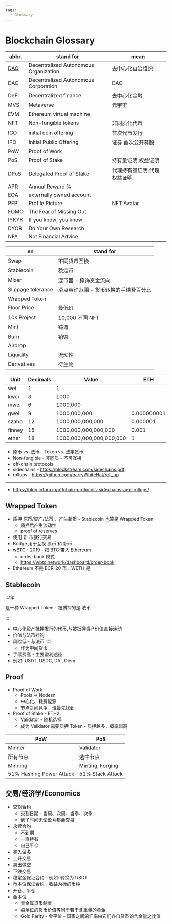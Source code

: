 ```yaml
---
tags:
  - Glossary
---
```


# Blockchain Glossary

| abbr. | stand for                             | mean                        |
| ----- | ------------------------------------- | --------------------------- |
| [DAO] | Decentralized Autonomous Organization | 去中心化自治组织            |
| DAC   | Decentralized Autonomous Corporation  | DAO                         |
| DeFi  | Decentralized finance                 | 去中心化金融                |
| MVS   | Metaverse                             | 元宇宙                      |
| EVM   | Ethereum virtual machine              |
| NFT   | Non-fungible tokens                   | 非同质化代币                |
| ICO   | initial coin offering                 | 首次代币发行                |
| IPO   | Initial Public Offering               | 证券 首次公开募股           |
| PoW   | Proof of Work                         |
| PoS   | Proof of Stake                        | 持有量证明,权益证明         |
| DPoS  | Delegated Proof of Stake              | 代理持有量证明,代理权益证明 |
| APR   | Annual Reward %                       |
| EOA   | externally owned account              |
| PFP   | Profile Picture                       | NFT Avatar                  |
| FOMO  | The Fear of Missing Out               |
| IYKYK | If you know, you know                 |
| DYOR  | Do Your Own Research                  |
| NFA   | Not Financial Advice                  |

| en                 | stand for                             |
| ------------------ | ------------------------------------- |
| Swap               | 不同货币互换                          |
| Stablecoin         | 稳定币                                |
| Mixer              | 混币器 - 掩饰资金流向                 |
| Slippage tolerance | 滑点容许范围 - 货币转换的手续费百分比 |
| Wrapped Token      |
| Floor Price        | 最低价                                |
| 10k Project        | 10,000 不同 NFT                       |
| Mint               | 铸造                                  |
| Burn               | 销毁                                  |
| Airdrop            |
| Liquidity          | 流动性                                |
| Derivatives        | 衍生物                                |

| Unit   | Decimals | Value                    | ETH         |
| ------ | -------- | ------------------------ | ----------- |
| wei    | 1        | 1                        |
| kwei   | 3        | 1000                     |
| mwei   | 6        | 1000,000                 |
| gwei   | 9        | 1000,000,000             | 0.000000001 |
| szabo  | 12       | 1000,000,000,000         | 0.000001    |
| finney | 15       | 1000,000,000,000,000     | 0.001       |
| ether  | 18       | 1000,000,000,000,000,000 | 1           |

[dao]: https://en.wikipedia.org/wiki/Decentralized_autonomous_organization

- 原币 vs. 法币 - Token vs. 法定货币
- Non-fungible - 非同质 - 不可互换
- off-chain protocols
- sidechains - https://blockstream.com/sidechains.pdf
- rollups - https://github.com/barryWhiteHat/roll_up

---

- https://blog.infura.io/offchain-protocols-sidechains-and-rollups/

## Wrapped Token

- 质押 原币/资产/法币 ，产生新币 - Stablecoin 也算是 Wrapped Token
  - 质押后产生流动性
  - proof of reserves
- 使用 新 币就行交易
- Bridge 用于互换 原币 和 新币
- wBTC - 2019 - 把 BTC 带入 Ethereum
  - order-book 模式
  - https://wbtc.network/dashboard/order-book
- Ethereum 不是 ECR-20 币，WETH 是

## Stablecoin

:::tip

是一种 Wrapped Token - 被质押的是 法币

:::

- 中心化资产抵押发行的代币,与被抵押资产价值直接连动
- 价值与法币挂钩
- 风险低 - 与法币 1:1
  - 作为中间货币
- 手续费高 - 主要盈利途径
- 例如: USDT, USDC, DAI, Diem

## Proof

- Proof of Work
  - Pools -> Nodesn
  - 中心化、耗费能源
  - 节点之间竞争 - 谁最先找到
- Proof of Stake - ETH2
  - Validator - 随机选择
  - 成为 Validator 需要质押 Token - 质押越多，概率越高

| PoW                      | PoS              |
| ------------------------ | ---------------- |
| Minner                   | Validator        |
| 所有节点                 | 选中节点         |
| Minning                  | Minting, Forging |
| 51% Hashing Power Attack | 51% Stack Attack |

## 交易/经济学/Economics

- 交割合约
  - 交割日期 - 当周、次周、当季、次季
  - 到了时间无论盈亏都会交易
- 永续合约
  - 不到期
  - 一直持有
  - 自己平仓
- 买入做多
- 上升交易
- 卖出做空
- 下跌交易
- 稳定金保证合约 - 例如: 转换为 USDT
- 币本位保证合约 - 收益为标的币种
- 开仓、平仓
- 金本位
  - 贵金属货币制度
  - 每单位的货币价值等同于若干含重量的黄金
  - Gold Parity - 金平价 - 国家之间的汇率由它们各自货币的含金量之比值
